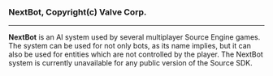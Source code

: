 ### NextBot, Copyright(c) Valve Corp.
***
**NextBot** is an AI system used by several multiplayer Source Engine games. The system can be used for not only bots, as its name implies, but it can also be used for entities which are not controlled by the player.
The NextBot system is currently unavailable for any public version of the Source SDK.
